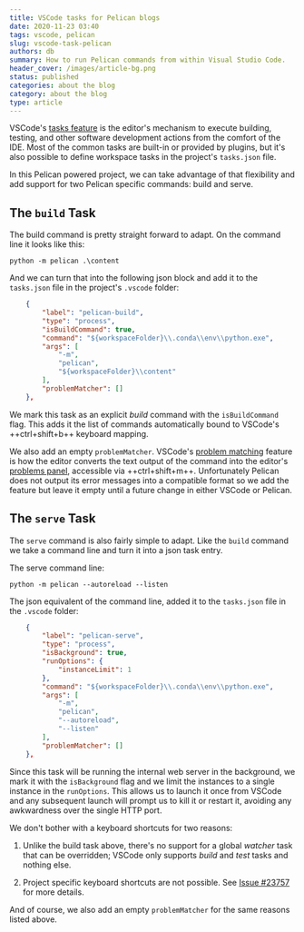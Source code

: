 ```yaml
---
title: VSCode tasks for Pelican blogs
date: 2020-11-23 03:40
tags: vscode, pelican
slug: vscode-task-pelican
authors: db
summary: How to run Pelican commands from within Visual Studio Code.
header_cover: /images/article-bg.png
status: published
categories: about the blog
category: about the blog
type: article
---
```

<!--
spell-checker:ignore
-->
VSCode's [tasks feature] is the editor's mechanism to execute building, testing, and other software development actions from the comfort of the IDE.  Most of the common tasks are built-in or provided by plugins, but it's also possible to define workspace tasks in the project's `tasks.json` file.

In this Pelican powered project, we can take advantage of that flexibility and add support for two Pelican specific commands:  build and serve.

## The `build` Task

The build command is pretty straight forward to adapt.  On the command line it looks like this:

```batch
python -m pelican .\content
```

And we can turn that into the following json block and add it to the `tasks.json` file in the project's `.vscode` folder:

```json
    {
        "label": "pelican-build",
        "type": "process",
        "isBuildCommand": true,
        "command": "${workspaceFolder}\\.conda\\env\\python.exe",
        "args": [
            "-m",
            "pelican",
            "${workspaceFolder}\\content"
        ],
        "problemMatcher": []
    },
```

We mark this task as an explicit *build* command with the `isBuildCommand` flag.  This adds it the list of commands automatically bound to VSCode's ++ctrl+shift+b++ keyboard mapping.

We also add an empty `problemMatcher`.  VSCode's [problem matching] feature is how the editor converts the text output of the command into the editor's [problems panel], accessible via ++ctrl+shift+m++.  Unfortunately Pelican does not output its error messages into a compatible format so we add the feature but leave it empty until a future change in either VSCode or Pelican.

## The `serve` Task

The `serve` command is also fairly simple to adapt.  Like the `build` command we take a command line and turn it into a json task entry.

The serve command line:

```shell
python -m pelican --autoreload --listen
```

The json equivalent of the command line, added it to the `tasks.json` file in the `.vscode` folder:

```json
    {
        "label": "pelican-serve",
        "type": "process",
        "isBackground": true,
        "runOptions": {
            "instanceLimit": 1
        },
        "command": "${workspaceFolder}\\.conda\\env\\python.exe",
        "args": [
            "-m",
            "pelican",
            "--autoreload",
            "--listen"
        ],
        "problemMatcher": []
    },
```

Since this task will be running the internal web server in the background, we mark it with the `isBackground` flag and we limit the instances to a single instance in the `runOptions`.  This allows us to launch it once from VSCode and any subsequent launch will prompt us to kill it or restart it, avoiding any awkwardness over the single HTTP port.

We don't bother with a keyboard shortcuts for two reasons:

1. Unlike the build task above, there's no support for a global *watcher* task that can be overridden; VSCode only supports *build* and *test* tasks and nothing else.

2. Project specific keyboard shortcuts are not possible.  See [Issue #23757] for more details.

And of course, we also add an empty `problemMatcher` for the same reasons listed above.

[tasks feature]: https://code.visualstudio.com/docs/editor/tasks
[problems panel]: https://code.visualstudio.com/docs/editor/editingevolved#_errors-warnings
[problem matching]: https://code.visualstudio.com/docs/editor/tasks#_defining-a-problem-matcher
[issue #23757]: https://github.com/Microsoft/vscode/issues/23757
